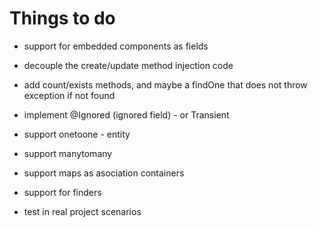 
# Things to do

* support for embedded components as fields

- decouple the create/update method injection code

- add count/exists methods, and maybe a findOne that does not throw exception if not found

* implement @Ignored (ignored field) - or Transient

* support onetoone - entity
* support manytomany
* support maps as asociation containers

* support for finders

* test in real project scenarios